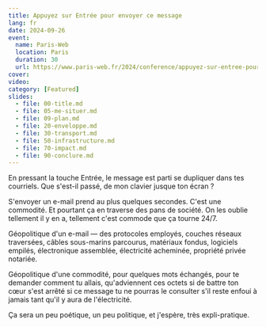 ```yaml
---
title: Appuyez sur Entrée pour envoyer ce message
lang: fr
date: 2024-09-26
event:
  name: Paris-Web
  location: Paris
  duration: 30
  url: https://www.paris-web.fr/2024/conference/appuyez-sur-entree-pour-envoyer-ce-message
cover:
video:
category: [Featured]
slides:
  - file: 00-title.md
  - file: 05-me-situer.md
  - file: 09-plan.md
  - file: 20-enveloppe.md
  - file: 30-transport.md
  - file: 50-infrastructure.md
  - file: 70-impact.md
  - file: 90-conclure.md
---
```


En pressant la touche Entrée, le message est parti se dupliquer dans tes courriels. Que s'est-il passé, de mon clavier jusque ton écran ?

S'envoyer un e-mail prend au plus quelques secondes. C'est une commodité. Et pourtant ça en traverse des pans de société. On les oublie tellement il y en a, tellement c'est commode que ça tourne 24/7.

Géopolitique d'un e-mail — des protocoles employés, couches réseaux traversées, câbles sous-marins parcourus, matériaux fondus, logiciels empilés, électronique assemblée, électricité acheminée, propriété privée notariée.

Géopolitique d'une commodité, pour quelques mots échangés, pour te demander comment tu allais, qu'adviennent ces octets si de battre ton cœur s'est arrêté si ce message tu ne pourras le consulter s'il reste enfoui à jamais tant qu'il y aura de l'électricité.

Ça sera un peu poétique, un peu politique, et j'espère, très expli-pratique.

